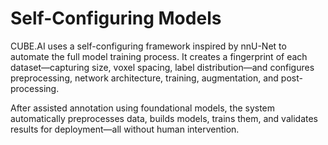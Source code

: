 # Self-Configuring Models

CUBE.AI uses a self-configuring framework inspired by nnU-Net to automate the full model training process. It creates a fingerprint of each dataset—capturing size, voxel spacing, label distribution—and configures preprocessing, network architecture, training, augmentation, and post-processing.

After assisted annotation using foundational models, the system automatically preprocesses data, builds models, trains them, and validates results for deployment—all without human intervention.